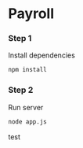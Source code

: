 Payroll
===============
### Step 1
Install dependencies
```sh
npm install
```

### Step 2
Run server
```sh
node app.js
```
test
